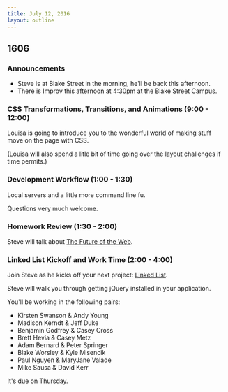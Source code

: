 ```yaml
---
title: July 12, 2016
layout: outline
---
```


## 1606

### Announcements

- Steve is at Blake Street in the morning, he'll be back this afternoon.
- There is Improv this afternoon at 4:30pm at the Blake Street Campus.

### CSS Transformations, Transitions, and Animations (9:00 - 12:00)

Louisa is going to introduce you to the wonderful world of making stuff move on the page with CSS.

(Louisa will also spend a litle bit of time going over the layout challenges if time permits.)

### Development Workflow (1:00 - 1:30)

Local servers and a little more command line fu.

Questions very much welcome.

### Homework Review (1:30 - 2:00)

Steve will talk about [The Future of the Web](http://alistapart.com/article/the-future-of-the-web).

### Linked List Kickoff and Work Time (2:00 - 4:00)

Join Steve as he kicks off your next project: [Linked List](/projects/linked-list.html).

Steve will walk you through getting jQuery installed in your application.

You'll be working in the following pairs:

* Kirsten Swanson & Andy Young
* Madison Kerndt & Jeff Duke
* Benjamin Godfrey & Casey Cross
* Brett Hevia & Casey Metz
* Adam Bernard & Peter Springer
* Blake Worsley & Kyle Misencik
* Paul Nguyen & MaryJane Valade
* Mike Sausa & David Kerr

It's due on Thursday.
